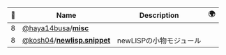 |:star2: | Name | Description | 🌍|
|---|---|---|---|
|8|[@haya14busa](https://github.com/haya14busa)/[**misc**](https://github.com/haya14busa/misc)|||
|8|[@kosh04](https://github.com/kosh04)/[**newlisp.snippet**](https://github.com/kosh04/newlisp.snippet)|newLISPの小物モジュール||


